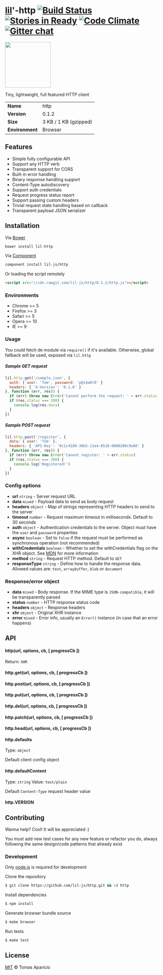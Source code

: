 # [lil](http://lil-js.github.io)'-http [![Build Status](https://api.travis-ci.org/lil-js/http.svg?branch=master)][travis] [![Stories in Ready](https://badge.waffle.io/lil-js/http.png?label=ready&title=Ready)](https://waffle.io/lil-js/http) [![Code Climate](https://codeclimate.com/github/lil-js/uri/badges/gpa.svg)](https://codeclimate.com/github/lil-js/http) [![Gitter chat](https://badges.gitter.im/lil-js/http.png)](https://gitter.im/lil-js/http)

<img align="center" height="150" src="http://lil-js.github.io/img/liljs-logo.png" />

Tiny, lightweight, full featured HTTP client

<table>
<tr>
<td><b>Name</b></td><td>http</td>
</tr>
<tr>
<td><b>Version</b></td><td>0.1.2</td>
</tr>
<tr>
<td><b>Size</b></td><td>3 KB / 1 KB (gzipped)</td>
</tr>
<tr>
<td><b>Environment</b></td><td>Browser</td>
</tr>
</table>

## Features

- Simple fully configurable API
- Support any HTTP verb
- Transparent support for CORS
- Built-in error handling
- Binary response handling support
- Content-Type autodiscovery
- Support auth credentials
- Request progress status report
- Support passing custom headers
- Trivial request state handling based on callback
- Transparent payload JSON serializer

## Installation

Via [Bower](http://bower.io)
```bash
bower install lil-http
```
Via [Component](https://github.com/componentjs/component)
```bash
component install lil-js/http
```

Or loading the script remotely
```html
<script src="//cdn.rawgit.com/lil-js/http/0.1.2/http.js"></script>
```

### Environments

- Chrome >= 5
- Firefox >= 3
- Safari >= 5
- Opera >= 10
- IE >= 9

### Usage

You could fetch de module via `require()` if it's available.
Otherwise, global fallback will be used, exposed via `lil.http`

##### Sample GET request
```js
lil.http.get('/sample.json', {
  auth: { user: 'Tom', password: 'p@s$w0rD' }
  headers: { 'X-Version': '0.1.0' }
}, function (err, res)) {
  if (err) throw new Error('Cannot perform the request: ' + err.status)
  if (res.status === 200) {
    console.log(res.data)
  }
})
```

##### Sample POST request
```js
lil.http.post('/register', {
  data: { user: 'Tom' },
  headers: { 'API-Key': '8c1c4180-36b5-11e4-8510-0800200c9a66' }
}, function (err, res)) {
  if (err) throw new Error('Cannot register: ' + err.status)
  if (res.status === 200) {
    console.log('Registered!')
  }
})
```

### Config options

- **url** `string` - Server request URL
- **data** `mixed` - Payload data to send as body request
- **headers** `object` - Map of strings representing HTTP headers to send to the server
- **timeout** `number` - Request maximum timeout in milliseconds. Default to 30 seconds
- **auth** `object` -  Authentication credentials to the server. Object must have the `user` and `password` properties
- **async** `boolean` - Set to `false` if the request must be performed as synchronous operation (not recommended)
- **withCredentials** `boolean` - Whether to set the withCredentials flag on the XHR object. See [MDN][withcredentials] for more information
- **method** `string` - Request HTTP method. Default to `GET`
- **responseType** `string` - Define how to handle the response data. Allowed values are: `text`, `arraybuffer`, `blob` or `document`

### Response/error object

- **data** `mixed` - Body response. If the MIME type is `JSON-compatible`, it will be transparently parsed
- **status** `number` - HTTP response status code
- **headers** `object` - Response headers
- **xhr** `object` - Original XHR instance
- **error** `mixed` - Error info, usually an `Error()` instance (in case that an error happens)

## API

#### http(url, options, cb, [ progressCb ])
Return: `XHR`

#### http.get(url, options, cb, [ progressCb ])

#### http.post(url, options, cb, [ progressCb ])

#### http.put(url, options, cb, [ progressCb ])

#### http.del(url, options, cb, [ progressCb ])

#### http.patch(url, options, cb, [ progressCb ])

#### http.head(url, options, cb, [ progressCb ])

#### http.defaults
Type: `object`

Default client config object

#### http.defaultContent
Type: `string` Value: `text/plain`

Default `Content-Type` request header value

#### http.VERSION

## Contributing

Wanna help? Cool! It will be appreciated :)

You must add new test cases for any new feature or refactor you do,
always following the same design/code patterns that already exist

### Development

Only [node.js](http://nodejs.org) is required for development

Clone the repository
```bash
$ git clone https://github.com/lil-js/http.git && cd http
```

Install dependencies
```bash
$ npm install
```

Generate browser bundle source
```bash
$ make browser
```

Run tests
```bash
$ make test
```

## License

[MIT](http://opensource.org/licenses/MIT) © Tomas Aparicio

[withcredentials]: https://developer.mozilla.org/es/docs/Web/HTTP/Access_control_CORS#Requests_with_credentials
[travis]: http://travis-ci.org/lil-js/http
